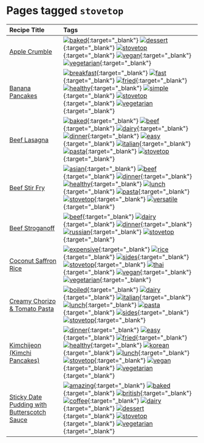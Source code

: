 # Pages tagged `stovetop`

|Recipe Title|Tags
|:---|:---|
|[Apple Crumble](../recipes/applecrumble.md)|[![baked](https://img.shields.io/badge/tag-baked-c5d714)](tags/baked.md){:target="_blank"} [![dessert](https://img.shields.io/badge/tag-dessert-84f8cf)](tags/dessert.md){:target="_blank"} [![stovetop](https://img.shields.io/badge/tag-stovetop-9bf4b7)](tags/stovetop.md){:target="_blank"} [![vegan](https://img.shields.io/badge/tag-vegan-6f4790)](tags/vegan.md){:target="_blank"} [![vegetarian](https://img.shields.io/badge/tag-vegetarian-473080)](tags/vegetarian.md){:target="_blank"}|
|[Banana Pancakes](../recipes/bananapancakes.md)|[![breakfast](https://img.shields.io/badge/tag-breakfast-48e52e)](tags/breakfast.md){:target="_blank"} [![fast](https://img.shields.io/badge/tag-fast-29a3fa)](tags/fast.md){:target="_blank"} [![fried](https://img.shields.io/badge/tag-fried-379a95)](tags/fried.md){:target="_blank"} [![healthy](https://img.shields.io/badge/tag-healthy-7ca620)](tags/healthy.md){:target="_blank"} [![simple](https://img.shields.io/badge/tag-simple-61717a)](tags/simple.md){:target="_blank"} [![stovetop](https://img.shields.io/badge/tag-stovetop-9bf4b7)](tags/stovetop.md){:target="_blank"} [![vegetarian](https://img.shields.io/badge/tag-vegetarian-473080)](tags/vegetarian.md){:target="_blank"}|
|[Beef Lasagna](../recipes/beeflasagna.md)|[![baked](https://img.shields.io/badge/tag-baked-c5d714)](tags/baked.md){:target="_blank"} [![beef](https://img.shields.io/badge/tag-beef-93e32e)](tags/beef.md){:target="_blank"} [![dairy](https://img.shields.io/badge/tag-dairy-4b9e32)](tags/dairy.md){:target="_blank"} [![dinner](https://img.shields.io/badge/tag-dinner-945e60)](tags/dinner.md){:target="_blank"} [![easy](https://img.shields.io/badge/tag-easy-72fcc)](tags/easy.md){:target="_blank"} [![italian](https://img.shields.io/badge/tag-italian-3bf9ab)](tags/italian.md){:target="_blank"} [![pasta](https://img.shields.io/badge/tag-pasta-617c8)](tags/pasta.md){:target="_blank"} [![stovetop](https://img.shields.io/badge/tag-stovetop-9bf4b7)](tags/stovetop.md){:target="_blank"}|
|[Beef Stir Fry](../recipes/beefstirfry.md)|[![asian](https://img.shields.io/badge/tag-asian-8a3b70)](tags/asian.md){:target="_blank"} [![beef](https://img.shields.io/badge/tag-beef-93e32e)](tags/beef.md){:target="_blank"} [![dinner](https://img.shields.io/badge/tag-dinner-945e60)](tags/dinner.md){:target="_blank"} [![healthy](https://img.shields.io/badge/tag-healthy-7ca620)](tags/healthy.md){:target="_blank"} [![lunch](https://img.shields.io/badge/tag-lunch-be57aa)](tags/lunch.md){:target="_blank"} [![pasta](https://img.shields.io/badge/tag-pasta-617c8)](tags/pasta.md){:target="_blank"} [![stovetop](https://img.shields.io/badge/tag-stovetop-9bf4b7)](tags/stovetop.md){:target="_blank"} [![versatile](https://img.shields.io/badge/tag-versatile-da1f33)](tags/versatile.md){:target="_blank"}|
|[Beef Stroganoff](../recipes/beefstroganoff.md)|[![beef](https://img.shields.io/badge/tag-beef-93e32e)](tags/beef.md){:target="_blank"} [![dairy](https://img.shields.io/badge/tag-dairy-4b9e32)](tags/dairy.md){:target="_blank"} [![dinner](https://img.shields.io/badge/tag-dinner-945e60)](tags/dinner.md){:target="_blank"} [![russian](https://img.shields.io/badge/tag-russian-4a7017)](tags/russian.md){:target="_blank"} [![stovetop](https://img.shields.io/badge/tag-stovetop-9bf4b7)](tags/stovetop.md){:target="_blank"}|
|[Coconut Saffron Rice](../recipes/coconutsaffronrice.md)|[![expensive](https://img.shields.io/badge/tag-expensive-5c1fef)](tags/expensive.md){:target="_blank"} [![rice](https://img.shields.io/badge/tag-rice-25a9f1)](tags/rice.md){:target="_blank"} [![sides](https://img.shields.io/badge/tag-sides-12b63)](tags/sides.md){:target="_blank"} [![stovetop](https://img.shields.io/badge/tag-stovetop-9bf4b7)](tags/stovetop.md){:target="_blank"} [![thai](https://img.shields.io/badge/tag-thai-1433c8)](tags/thai.md){:target="_blank"} [![vegan](https://img.shields.io/badge/tag-vegan-6f4790)](tags/vegan.md){:target="_blank"} [![vegetarian](https://img.shields.io/badge/tag-vegetarian-473080)](tags/vegetarian.md){:target="_blank"}|
|[Creamy Chorizo & Tomato Pasta](../recipes/creamychorizotomatopasta.md)|[![boiled](https://img.shields.io/badge/tag-boiled-6685b7)](tags/boiled.md){:target="_blank"} [![dairy](https://img.shields.io/badge/tag-dairy-4b9e32)](tags/dairy.md){:target="_blank"} [![italian](https://img.shields.io/badge/tag-italian-3bf9ab)](tags/italian.md){:target="_blank"} [![lunch](https://img.shields.io/badge/tag-lunch-be57aa)](tags/lunch.md){:target="_blank"} [![pasta](https://img.shields.io/badge/tag-pasta-617c8)](tags/pasta.md){:target="_blank"} [![sides](https://img.shields.io/badge/tag-sides-12b63)](tags/sides.md){:target="_blank"} [![stovetop](https://img.shields.io/badge/tag-stovetop-9bf4b7)](tags/stovetop.md){:target="_blank"}|
|[Kimchijeon (Kimchi Pancakes)](../recipes/kimchipancakes.md)|[![dinner](https://img.shields.io/badge/tag-dinner-945e60)](tags/dinner.md){:target="_blank"} [![easy](https://img.shields.io/badge/tag-easy-72fcc)](tags/easy.md){:target="_blank"} [![fried](https://img.shields.io/badge/tag-fried-379a95)](tags/fried.md){:target="_blank"} [![healthy](https://img.shields.io/badge/tag-healthy-7ca620)](tags/healthy.md){:target="_blank"} [![korean](https://img.shields.io/badge/tag-korean-4e6ea)](tags/korean.md){:target="_blank"} [![lunch](https://img.shields.io/badge/tag-lunch-be57aa)](tags/lunch.md){:target="_blank"} [![stovetop](https://img.shields.io/badge/tag-stovetop-9bf4b7)](tags/stovetop.md){:target="_blank"} [![vegan](https://img.shields.io/badge/tag-vegan-6f4790)](tags/vegan.md){:target="_blank"} [![vegetarian](https://img.shields.io/badge/tag-vegetarian-473080)](tags/vegetarian.md){:target="_blank"}|
|[Sticky Date Pudding with Butterscotch Sauce](../recipes/stickydatepuddingwithbutterscotchsauce.md)|[![amazing](https://img.shields.io/badge/tag-amazing-3faa68)](tags/amazing.md){:target="_blank"} [![baked](https://img.shields.io/badge/tag-baked-c5d714)](tags/baked.md){:target="_blank"} [![british](https://img.shields.io/badge/tag-british-c6d429)](tags/british.md){:target="_blank"} [![coffee](https://img.shields.io/badge/tag-coffee-e2851f)](tags/coffee.md){:target="_blank"} [![dairy](https://img.shields.io/badge/tag-dairy-4b9e32)](tags/dairy.md){:target="_blank"} [![dessert](https://img.shields.io/badge/tag-dessert-84f8cf)](tags/dessert.md){:target="_blank"} [![stovetop](https://img.shields.io/badge/tag-stovetop-9bf4b7)](tags/stovetop.md){:target="_blank"} [![vegetarian](https://img.shields.io/badge/tag-vegetarian-473080)](tags/vegetarian.md){:target="_blank"}|